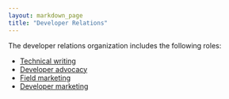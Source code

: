 ```yaml
---
layout: markdown_page
title: "Developer Relations"
---
```


The developer relations organization includes the following roles:  
- [Technical writing](/jobs/technical-writer/)  
- [Developer advocacy](/handbook/developer-advocate/)  
- [Field marketing](/handbook/marketing/field-marketing/)  
- [Developer marketing](/handbook/marketing/developer-marketing/)  
